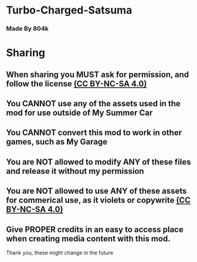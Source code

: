 # Turbo-Charged-Satsuma
### Made By 804k

# Sharing

## When sharing you MUST ask for permission, and follow the license [(CC BY-NC-SA 4.0)](http://creativecommons.org/licenses/by-nc-sa/4.0/?ref=chooser-v1)
## You CANNOT use any of the assets used in the mod for use outside of My Summer Car
## You CANNOT convert this mod to work in other games, such as My Garage
## You are NOT allowed to modify ANY of these files and release it without my permission
## You are NOT allowed to use ANY of these assets for commerical use, as it violets or copywrite [(CC BY-NC-SA 4.0)](http://creativecommons.org/licenses/by-nc-sa/4.0/?ref=chooser-v1)
## Give PROPER credits in an easy to access place when creating media content with this mod.

Thank you, these might change in the future
